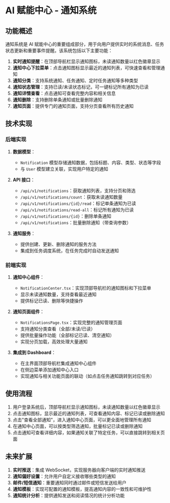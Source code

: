 # AI 赋能中心 - 通知系统

## 功能概述

通知系统是 AI 赋能中心的重要组成部分，用于向用户提供实时的系统消息、任务状态更新和重要事件提醒。该系统包括以下主要功能：

1. **实时通知提醒**：在顶部导航栏显示通知图标，未读通知数量以红色徽章显示
2. **通知中心下拉菜单**：点击通知图标显示最近的通知列表，可快速查看和管理通知
3. **通知分类**：支持系统通知、任务通知、定时任务通知等多种类型
4. **通知状态管理**：支持已读/未读状态标记，可一键标记所有通知为已读
5. **通知详情查看**：点击通知可查看完整内容和相关信息
6. **通知删除**：支持删除单条通知或批量删除通知
7. **通知页面**：提供专门的通知页面，支持分页查看所有历史通知

## 技术实现

### 后端实现

1. **数据模型**：

   - `Notification` 模型存储通知数据，包括标题、内容、类型、状态等字段
   - 与 `User` 模型建立关联，实现用户特定的通知

2. **API 接口**：

   - `/api/v1/notifications`：获取通知列表，支持分页和筛选
   - `/api/v1/notifications/count`：获取未读通知数量
   - `/api/v1/notifications/{id}/read`：标记单条通知为已读
   - `/api/v1/notifications/read-all`：标记所有通知为已读
   - `/api/v1/notifications/{id}`：删除单条通知
   - `/api/v1/notifications`：批量删除通知（带查询参数）

3. **通知服务**：
   - 提供创建、更新、删除通知的服务方法
   - 集成到任务调度系统，在任务完成时自动发送通知

### 前端实现

1. **通知中心组件**：

   - `NotificationCenter.tsx`：实现顶部导航栏的通知图标和下拉菜单
   - 显示未读通知数量，支持查看最近通知
   - 提供标记已读、删除等快捷操作

2. **通知页面组件**：

   - `NotificationsPage.tsx`：实现完整的通知管理页面
   - 支持通知分类查看（全部/未读/已读）
   - 提供批量操作功能（全部标记已读、清空通知）
   - 实现分页加载，高效处理大量通知

3. **集成到 Dashboard**：
   - 在主界面顶部导航栏集成通知中心组件
   - 在侧边菜单添加通知中心入口
   - 实现通知与相关功能页面的联动（如点击任务通知跳转到对应任务）

## 使用流程

1. 用户登录系统后，顶部导航栏显示通知图标，未读通知数量以红色徽章显示
2. 点击通知图标，显示最近的通知列表，可查看通知内容、标记已读或删除通知
3. 点击"查看全部通知"，进入通知中心页面，可以更全面地管理所有通知
4. 在通知中心页面，可以按类型筛选通知，批量标记已读或删除通知
5. 点击通知可查看详细内容，如果通知关联了特定任务，可以直接跳转到相关页面

## 未来扩展

1. **实时推送**：集成 WebSocket，实现服务器向客户端的实时通知推送
2. **通知偏好设置**：允许用户自定义接收哪些类型的通知
3. **邮件/短信通知**：重要通知同时通过邮件或短信发送给用户
4. **通知模板**：实现可配置的通知模板，提高通知内容的一致性和可维护性
5. **通知统计分析**：提供通知发送和阅读情况的统计分析功能
